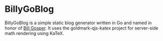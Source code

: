 # BillyGoBlog

BillyGoBlog is a simple static blog generator written in Go and named in honor of [Bill Gosper](https://nl.wikipedia.org/wiki/Bill_Gosper). It uses the goldmark-qjs-katex project for server-side math rendering using KaTeX.
